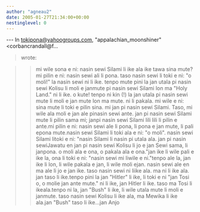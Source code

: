 ```yaml
---
author: "agneau2"
date: 2005-01-27T21:34:00+00:00
nestinglevel: 0
---
```

\---
 In [tokipona@yahoogroups.com](mailto://tokipona@yahoogroups.com), "appalachian\_moonshiner"<corbancrandall@f...
> wrote:

>> mi wile sona e ni: nasin sewi Silami li ike ala ike tawa sina mute?
>> mi pilin e ni: nasin sewi ali li pona. taso nasin sewi li toki e
> ni: "o moli!" la nasin sewi ni li ike.
>> tenpo mute pini la jan utala pi nasin sewi Kolisu li moli e janmute
> pi nasin sewi Silami lon ma "Holy Land." ni li ike.
>> o kute! tenpo ni kin (!) la jan utala pi nasin sewi mute li moli e
> jan mute lon ma mute. ni li pakala.
>> mi wile e ni: sina mute li toki e pilin sina.
>mi jan pi nasin sewi Silami. Taso, mi wile ala moli e jan ale pinasin sewi ante. jan pi nasin sewi Silami mute li pilin sama mi; janpi nasin sewi Silami lili lili li pilin e ante.mi pilin e ni: nasin sewi ale li pona, li pona e jan mute, li pali epona mute.nasin sewi Silami li toki ala e ni: "o moli". nasin sewi Silami litoki e ni: "nasin Silami li nasin pi utala ala. jan pi nasin sewiJawatu en jan pi nasin sewi Kolisu li jo e jan Sewi sama, li janpona. o moli ala e ona, o pakala ala e ona."jan ike li wile pali e ike la, ona li toki e ni: "nasin sewi mi liwile e ni."tenpo ale la, jan ike li lon, li wile pakala e jan, li wile moli ejan. nasin sewi ale en ma ale li jo e jan ike. taso nasin sewi ni liike ala. ma ni li ike ala. jan taso li ike.tenpo pini la jan "Hitler" li ike, li toki e ni "jan Tosi o, o molie jan ante mute." ni li ike, jan Hitler li ike. taso ma Tosi li ikeala.tenpo ni la, jan "Bush" li ike, li wile utala mute li moli e janmute. taso nasin sewi Kolisu li ike ala, ma Mewika li ike ala.jan "Bush" taso li ike...jan Anjo